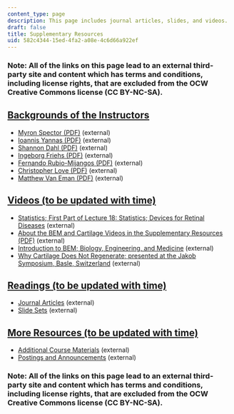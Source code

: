 ```yaml
---
content_type: page
description: This page includes journal articles, slides, and videos.
draft: false
title: Supplementary Resources
uid: 582c4344-15ed-4fa2-a08e-4c6d66a922ef
---
```

### Note: All of the links on this page lead to an external third-party site and content which has terms and conditions, including license rights, that are excluded from the OCW Creative Commons license (CC BY-NC-SA).

## [Backgrounds of the Instructors](https://www.dropbox.com/scl/fo/mti4225ovm6ttkxs61ig4/AHEM6BCcNRHrDgpz_JjpwIc/Supplementary%20Resources/Backgrounds%20of%20the%20Instructors?dl=0&rlkey=lk9sc8zmko2ozm8m59o8qza0y&subfolder_nav_tracking=1)

- [Myron Spector (PDF)](https://www.dropbox.com/scl/fo/mti4225ovm6ttkxs61ig4/AHEM6BCcNRHrDgpz_JjpwIc/Supplementary%20Resources/Backgrounds%20of%20the%20Instructors?dl=0&preview=1+Myron+Spector+Bio.pdf&rlkey=lk9sc8zmko2ozm8m59o8qza0y&subfolder_nav_tracking=1) (external)
- [Ioannis Yannas (PDF)](https://www.dropbox.com/scl/fo/mti4225ovm6ttkxs61ig4/AHEM6BCcNRHrDgpz_JjpwIc/Supplementary%20Resources/Backgrounds%20of%20the%20Instructors?dl=0&preview=2+Ioannis+Yannas+Bio.pdf&rlkey=lk9sc8zmko2ozm8m59o8qza0y&subfolder_nav_tracking=1) (external)
- [Shannon Dahl (PDF)](https://www.dropbox.com/scl/fo/mti4225ovm6ttkxs61ig4/AHEM6BCcNRHrDgpz_JjpwIc/Supplementary%20Resources/Backgrounds%20of%20the%20Instructors?dl=0&preview=3+Shannon+Dahl+Bio.pdf&rlkey=lk9sc8zmko2ozm8m59o8qza0y&subfolder_nav_tracking=1) (external) 
- [Ingeborg Friehs (PDF)](https://www.dropbox.com/scl/fo/mti4225ovm6ttkxs61ig4/AHEM6BCcNRHrDgpz_JjpwIc/Supplementary%20Resources/Backgrounds%20of%20the%20Instructors?dl=0&preview=4+Ingeborg+Friehs+Bio+%28Canvas%29.pdf&rlkey=lk9sc8zmko2ozm8m59o8qza0y&subfolder_nav_tracking=1) (external) 
- [Fernando Rubio-Mijangos (PDF)](https://www.dropbox.com/scl/fo/mti4225ovm6ttkxs61ig4/AHEM6BCcNRHrDgpz_JjpwIc/Supplementary%20Resources/Backgrounds%20of%20the%20Instructors?dl=0&preview=5+Fernando+Rubio+Mijangos+Bio.pdf&rlkey=lk9sc8zmko2ozm8m59o8qza0y&subfolder_nav_tracking=1) (external)
- [Christopher Love (PDF)](https://www.dropbox.com/scl/fo/mti4225ovm6ttkxs61ig4/AHEM6BCcNRHrDgpz_JjpwIc/Supplementary%20Resources/Backgrounds%20of%20the%20Instructors?dl=0&preview=6+Christopher+Love+Bio.pdf&rlkey=lk9sc8zmko2ozm8m59o8qza0y&subfolder_nav_tracking=1) (external)
- [Matthew Van Eman (PDF)](https://www.dropbox.com/scl/fo/mti4225ovm6ttkxs61ig4/AHEM6BCcNRHrDgpz_JjpwIc/Supplementary%20Resources/Backgrounds%20of%20the%20Instructors?dl=0&preview=7+Matt+Van+Eman+Bio.pdf&rlkey=lk9sc8zmko2ozm8m59o8qza0y&subfolder_nav_tracking=1) (external)

## [Videos (to be updated with time)](https://www.dropbox.com/scl/fo/mti4225ovm6ttkxs61ig4/AHkxJ8QfOgvelfJr8MMNAkE/Supplementary%20Resources/Videos%20%28to%20be%20updated%20with%20time%29?dl=0&rlkey=lk9sc8zmko2ozm8m59o8qza0y&subfolder_nav_tracking=1)

- [Statistics; First Part of Lecture 18: Statistics; Devices for Retinal Diseases](https://www.dropbox.com/scl/fo/mti4225ovm6ttkxs61ig4/AHkxJ8QfOgvelfJr8MMNAkE/Supplementary%20Resources/Videos%20%28to%20be%20updated%20with%20time%29?dl=0&preview=1+Statistics%3B+1st+part+of+25-4-24+2.782%2C+HST.524+%28Spector%29+LWC.mp4&rlkey=lk9sc8zmko2ozm8m59o8qza0y&subfolder_nav_tracking=1) (external)
- [About the BEM and Cartilage Videos in the Supplementary Resources (PDF)](https://www.dropbox.com/scl/fo/mti4225ovm6ttkxs61ig4/AHkxJ8QfOgvelfJr8MMNAkE/Supplementary%20Resources/Videos%20%28to%20be%20updated%20with%20time%29?dl=0&preview=2+About+the+CEM+and+Cartilage+Videos+in+the+Supplementary+Resources.pdf&rlkey=lk9sc8zmko2ozm8m59o8qza0y&subfolder_nav_tracking=1) (external)
- [Introduction to BEM; Biology, Engineering, and Medicine](https://www.dropbox.com/scl/fo/mti4225ovm6ttkxs61ig4/AHkxJ8QfOgvelfJr8MMNAkE/Supplementary%20Resources/Videos%20%28to%20be%20updated%20with%20time%29?dl=0&preview=3+Introduction+to+BEM%3B+Biology%2C+Engineering%2C+Medicine%2C+9-7-23+%28Spector%29.mp4&rlkey=lk9sc8zmko2ozm8m59o8qza0y&subfolder_nav_tracking=1) (external)
- [Why Cartilage Does Not Regenerate; presented at the Jakob Symposium, Basle, Switzerland](https://www.dropbox.com/scl/fo/mti4225ovm6ttkxs61ig4/AHkxJ8QfOgvelfJr8MMNAkE/Supplementary%20Resources/Videos%20%28to%20be%20updated%20with%20time%29?dl=0&preview=4+Why+Cartilage+Does+Not+Regenerate%3B+presented+at+the+Jakob+Symposium%2C+Basle%2C+Switzerland%2C+4-1-23+%28Spector%29.mov&rlkey=lk9sc8zmko2ozm8m59o8qza0y&subfolder_nav_tracking=1) (external)

## [Readings (to be updated with time)](https://www.dropbox.com/scl/fo/mti4225ovm6ttkxs61ig4/AGXlgiwpq4Jz4X1WFTFKH0w/Supplementary%20Resources/Readings%20%28to%20be%20updated%20with%20time%29?dl=0&rlkey=lk9sc8zmko2ozm8m59o8qza0y&subfolder_nav_tracking=1)

- [Journal Articles](https://www.dropbox.com/scl/fo/mti4225ovm6ttkxs61ig4/API4j4K64bDY2k7DPI1KTOA/Supplementary%20Resources/Readings%20%28to%20be%20updated%20with%20time%29/Journal%20Articles?dl=0&rlkey=lk9sc8zmko2ozm8m59o8qza0y&subfolder_nav_tracking=1) (external)
- [Slide Sets](https://www.dropbox.com/scl/fo/mti4225ovm6ttkxs61ig4/ACoJk1iXAqkcJxL-aQ9jKgc/Supplementary%20Resources/Readings%20%28to%20be%20updated%20with%20time%29/Slide%20Sets?dl=0&rlkey=lk9sc8zmko2ozm8m59o8qza0y&subfolder_nav_tracking=1) (external)

## [More Resources (to be updated with time)](https://www.dropbox.com/scl/fo/mti4225ovm6ttkxs61ig4/ADz-iwEiwQGGhd34B--XCa8/Supplementary%20Resources/More%20Resources%20%28to%20be%20updated%20with%20time%29?dl=0&rlkey=lk9sc8zmko2ozm8m59o8qza0y&subfolder_nav_tracking=1)

- [Additional Course Materials](https://www.dropbox.com/scl/fo/mti4225ovm6ttkxs61ig4/AKXS_1s0vqGBvcUvHl8t-X0/Supplementary%20Resources/More%20Resources%20%28to%20be%20updated%20with%20time%29/Additional%20Course%20Materials?dl=0&rlkey=lk9sc8zmko2ozm8m59o8qza0y&subfolder_nav_tracking=1) (external)
- [Postings and Announcements](https://www.dropbox.com/scl/fo/mti4225ovm6ttkxs61ig4/APIXJU7YK8qJzSmX51qyhAQ/Supplementary%20Resources/More%20Resources%20%28to%20be%20updated%20with%20time%29/Postings%20and%20Announcements?dl=0&rlkey=lk9sc8zmko2ozm8m59o8qza0y&subfolder_nav_tracking=1) (external)

### Note: All of the links on this page lead to an external third-party site and content which has terms and conditions, including license rights, that are excluded from the OCW Creative Commons license (CC BY-NC-SA).